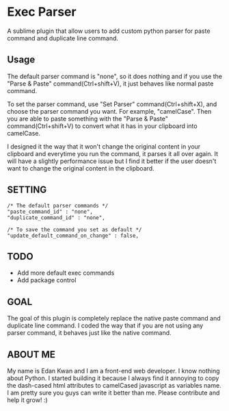 # Exec Parser #

A sublime plugin that allow users to add custom python parser for paste command and duplicate line command.

## Usage ##
The default parser command is "none", so it does nothing and if you use the "Parse & Paste" command(Ctrl+shift+V), it just behaves like normal paste command.

To set the parser command, use "Set Parser" command(Ctrl+shift+X), and choose the parser command you want. For example, "camelCase". Then you are able to paste something with the "Parse & Paste" command(Ctrl+shift+V) to convert what it has in your clipboard into camelCase.

I designed it the way that it won't change the original content in your clipboard and everytime you run the command, it parses it all over again. It will have a slightly performance issue but I find it better if the user doesn't want to change the original content in the clipboard.

## SETTING ##
    /* The default parser commands */
    "paste_command_id" : "none",
    "duplicate_command_id" : "none",

    /* To save the command you set as default */
    "update_default_command_on_change" : false,

## TODO ##
- Add more default exec commands
- Add package control

## GOAL ##
The goal of this plugin is completely replace the native paste command and duplicate line command. I coded the way that if you are not using any parser command, it behaves just like the native command. 

## ABOUT ME ##
My name is Edan Kwan and I am a front-end web developer. I know nothing about Python. I started building it because I  always find it annoying to copy the dash-cased html attributes to camelCased javascript as variables name. I am pretty sure you guys can write it better than me. Please contribute and help it grow! :)
